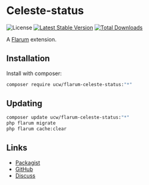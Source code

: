 # Celeste-status

![License](https://img.shields.io/badge/license-MIT-blue.svg) [![Latest Stable Version](https://img.shields.io/packagist/v/ucw/flarum-celeste-status.svg)](https://packagist.org/packages/ucw/flarum-celeste-status) [![Total Downloads](https://img.shields.io/packagist/dt/ucw/flarum-celeste-status.svg)](https://packagist.org/packages/ucw/flarum-celeste-status)

A [Flarum](http://flarum.org) extension. 

## Installation

Install with composer:

```sh
composer require ucw/flarum-celeste-status:"*"
```

## Updating

```sh
composer update ucw/flarum-celeste-status:"*"
php flarum migrate
php flarum cache:clear
```

## Links

- [Packagist](https://packagist.org/packages/ucw/flarum-celeste-status)
- [GitHub](https://github.com/ucw/flarum-celeste-status)
- [Discuss](https://discuss.flarum.org/d/PUT_DISCUSS_SLUG_HERE)
